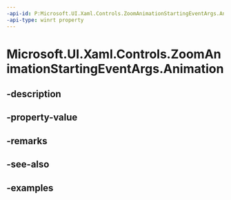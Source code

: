 ```yaml
---
-api-id: P:Microsoft.UI.Xaml.Controls.ZoomAnimationStartingEventArgs.Animation
-api-type: winrt property
---
```


# Microsoft.UI.Xaml.Controls.ZoomAnimationStartingEventArgs.Animation

<!--
public Windows.UI.Composition.CompositionAnimation Animation { get; set; }
-->


## -description

## -property-value

## -remarks

## -see-also

## -examples


